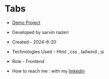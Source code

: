 # Tabs


- [Demo Project]()
  
- Developed by sarvin nazeri

- Created - 2024-6-20

- Technologies Used - Html , css , tailwind , js

- Role - Frontend

- How to reach me : with my [linkedin](https://www.linkedin.com/in/sarvin-nazeri)
